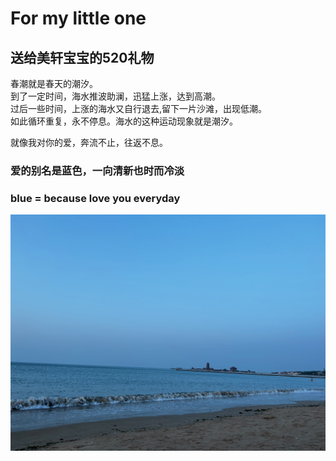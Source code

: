 # For my little one

## 送给美轩宝宝的520礼物

春潮就是春天的潮汐。  
到了一定时间，海水推波助澜，迅猛上涨，达到高潮。  
过后一些时间，上涨的海水又自行退去,留下一片沙滩，出现低潮。  
如此循环重复，永不停息。海水的这种运动现象就是潮汐。 

就像我对你的爱，奔流不止，往返不息。

### 爱的别名是蓝色，一向清新也时而冷淡
### blue = because love you everyday

![image](wave.jpg)
